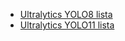- [Ultralytics YOLO8 lista](https://www.youtube.com/watch?v=Ixt7YpMRg5I&list=PL1FZnkj4ad1PFJTjW4mWpHZhzgJinkNV0&index=1)
- [Ultralytics YOLO11 lista](https://www.youtube.com/watch?v=-JXwa-WlkU8&list=PL1FZnkj4ad1P9gulU2Ud6y-1m1fKXTPGW)